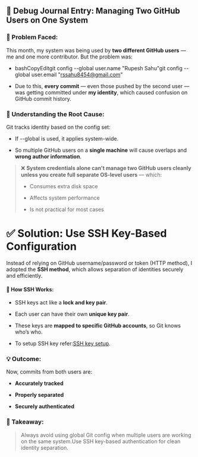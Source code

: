 🐞 Debug Journal Entry: Managing Two GitHub Users on One System
---------------------------------------------------------------

### 📌 Problem Faced:

This month, my system was being used by **two different GitHub users** — me and one more contributor. But the problem was:

*   bashCopyEditgit config --global user.name "Rupesh Sahu"git config --global user.email "rssahu8454@gmail.com"
    
*   Due to this, **every commit** — even those pushed by the second user — was getting committed under **my identity**, which caused confusion on GitHub commit history.
    

### 🤔 Understanding the Root Cause:

Git tracks identity based on the config set:

*   If --global is used, it applies system-wide.
    
*   So multiple GitHub users on a **single machine** will cause overlaps and **wrong author information**.
    

> ❌ **System credentials alone can't manage two GitHub users cleanly unless you create full separate OS-level users** — which:
> 
> *   Consumes extra disk space
>     
> *   Affects system performance
>     
> *   Is not practical for most cases
>     

# ✅ Solution: Use SSH Key-Based Configuration

Instead of relying on GitHub username/password or token (HTTP method), I adopted the **SSH method**, which allows separation of identities securely and efficiently.

#### 🔑 How SSH Works:

*   SSH keys act like a **lock and key pair**.
    
*   Each user can have their own **unique key pair**.
    
*   These keys are **mapped to specific GitHub accounts**, so Git knows who’s who.
    
*   To setup SSH key refer:[SSH key setup](./SSH-key-setup.md).

### 💡 Outcome:

Now, commits from both users are:

*   **Accurately tracked**
    
*   **Properly separated**
    
*   **Securely authenticated**
    

### 🧠 Takeaway:

> Always avoid using global Git config when multiple users are working on the same system.Use SSH key-based authentication for clean identity separation.

